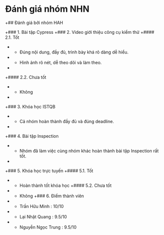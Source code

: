 ﻿# Đánh giá nhóm NHN
 +## Đánh giá bởi nhóm HAH
 
 +### 1. Bài tập Cypress
 +### 2. Video giới thiệu công cụ kiểm thử
 +#### 2.1. Tốt
 + - Đúng nội dung, đầy đủ, trình bày khá rõ dàng dễ hiểu.
 + - Hình ảnh rõ nét, dễ theo dõi và làm theo.
 +
 +#### 2.2. Chưa tốt
 + - Không
 +
 +### 3. Khóa học ISTQB
 + - Cả nhóm hoàn thành đầy đủ và đúng deadline.
 +
 +### 4. Bài tập Inspection
 + - Nhóm đã làm việc cùng nhóm khác hoàn thành bài tập Inspection rất tốt.
 +
 +### 5. Khóa học trực tuyến 
 +#### 5.1. Tốt
 + - Hoàn thành tốt khóa học
 +####  5.2. Chưa tốt 
 + - Không
 +### 6. Điểm thành viên
 + - Trần Hữu Minh : 10/10
 + - Lại Nhật Quang : 9.5/10
 + - Nguyễn Ngọc Trung : 9.5/10